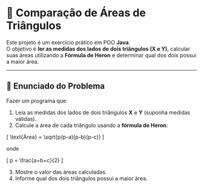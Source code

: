 # 📐 Comparação de Áreas de Triângulos

Este projeto é um exercício prático em POO **Java**.  
O objetivo é **ler as medidas dos lados de dois triângulos (X e Y)**, calcular suas áreas utilizando a **Fórmula de Heron** e determinar qual dos dois possui a maior área.

---

## 📝 Enunciado do Problema

Fazer um programa que:
1. Leia as medidas dos lados de dois triângulos **X** e **Y** (suponha medidas válidas).  
2. Calcule a área de cada triângulo usando a **fórmula de Heron**:  

\[
\text{Área} = \sqrt{p(p-a)(p-b)(p-c)}
\]

onde  

\[
p = \frac{a+b+c}{2}
\]

3. Mostre o valor das áreas calculadas.  
4. Informe qual dos dois triângulos possui a maior área.  




